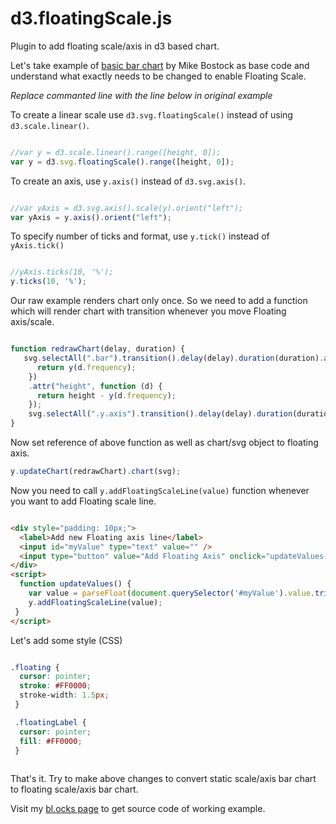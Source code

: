 # d3.floatingScale.js

Plugin to add floating scale/axis in d3 based chart.

Let's take example of [basic bar chart](http://bl.ocks.org/mbostock/3885304) by Mike Bostock as base code and understand what exactly needs to be changed to enable Floating Scale.

*Replace commanted line with the line below in original example*

To create a linear scale use `d3.svg.floatingScale()` instead of using `d3.scale.linear()`.

```js

//var y = d3.scale.linear().range([height, 0]);
var y = d3.svg.floatingScale().range([height, 0]);

```

To create an axis, use `y.axis()` instead of `d3.svg.axis()`.

```js

//var yAxis = d3.svg.axis().scale(y).orient("left");
var yAxis = y.axis().orient("left");

```

To specify number of ticks and format, use `y.tick()` instead of `yAxis.tick()`

```js

//yAxis.ticks(10, '%');
y.ticks(10, '%');

```

Our raw example renders chart only once. So we need to add a function which will render chart with transition whenever you move Floating axis/scale.

```js

function redrawChart(delay, duration) {
   svg.selectAll(".bar").transition().delay(delay).duration(duration).attr("y", function (d) {
      return y(d.frequency);
    })
    .attr("height", function (d) {
      return height - y(d.frequency);
    });
    svg.selectAll(".y.axis").transition().delay(delay).duration(duration).call(yAxis);
}

```

Now set reference of above function as well as chart/svg object to floating axis.
```js
y.updateChart(redrawChart).chart(svg);
```

Now you need to call `y.addFloatingScaleLine(value)` function whenever you want to add Floating scale line.

```html

<div style="padding: 10px;">
  <label>Add new Floating axis line</label>
  <input id="myValue" type="text" value="" />
  <input type="button" value="Add Floating Axis" onclick="updateValues()" />
</div>
<script>
  function updateValues() {
    var value = parseFloat(document.querySelector('#myValue').value.trim());
    y.addFloatingScaleLine(value);
 }
</script>

```

Let's add some style (CSS)

```css

.floating {
  cursor: pointer;
  stroke: #FF0000;
  stroke-width: 1.5px;
 }

 .floatingLabel {
  cursor: pointer;
  fill: #FF0000;
 }
 
```

That's it.
Try to make above changes to convert static scale/axis bar chart to floating scale/axis bar chart.

Visit my [bl.ocks page](http://bl.ocks.org/darshit-shah/8dcadf25fae40257b0a9) to get source code of working example.
